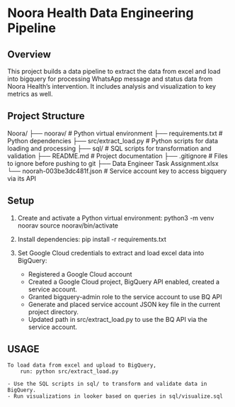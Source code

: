 # Noora Health Data Engineering Pipeline

## Overview
This project builds a data pipeline to extract the data from excel and load into bigquery for processing WhatsApp message and status data from Noora Health’s intervention.
It includes analysis and visualization to key metrics as well.

## Project Structure
Noora/
├── noorav/ # Python virtual environment
├── requirements.txt # Python dependencies
├── src/extract_load.py # Python scripts for data loading and processing
├── sql/ # SQL scripts for transformation and validation
├── README.md # Project documentation
├── .gitignore # Files to ignore before pushing to git
├── Data Engineer Task Assignment.xlsx
└── noorah-003be3dc481f.json  # Service account key to access bigquery via its API


## Setup

1. Create and activate a Python virtual environment:
    python3 -m venv noorav
    source noorav/bin/activate

2. Install dependencies:
    pip install -r requirements.txt

3. Set Google Cloud credentials to extract and load excel data into BigQuery:
    - Registered a Google Cloud account
    - Created a Google Cloud project, BigQuery API enabled, created a service account.
    - Granted bigquery-admin role to the service account to use BQ API
    - Generate and placed service account JSON key file in the current project directory.
    - Updated path in src/extract_load.py to use the BQ API via the service account.

## USAGE
    To load data from excel and upload to BigQuery,
        run: python src/extract_load.py
    
    - Use the SQL scripts in sql/ to transform and validate data in BigQuery.
    - Run visualizations in looker based on queries in sql/visualize.sql
